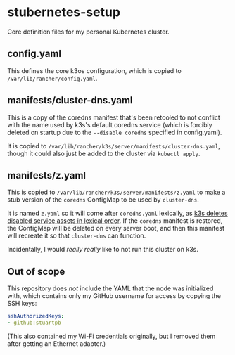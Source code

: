 # stubernetes-setup

Core definition files for my personal Kubernetes cluster.

## config.yaml

This defines the core k3os configuration, which is copied to `/var/lib/rancher/config.yaml`.

## manifests/cluster-dns.yaml

This is a copy of the coredns manifest that's been retooled to not conflict with the name used by k3s's default coredns service (which is forcibly deleted on startup due to the `--disable coredns` specified in config.yaml).

It is copied to `/var/lib/rancher/k3s/server/manifests/cluster-dns.yaml`, though it could also just be added to the cluster via `kubectl apply`.

## manifests/z.yaml

This is copied to `/var/lib/rancher/k3s/server/manifests/z.yaml` to make a stub version of the `coredns` ConfigMap to be used by `cluster-dns`.

It is named `z.yaml` so it will come after `coredns.yaml` lexically, as [k3s deletes disabled service assets in lexical order](https://github.com/rancher/k3s/issues/462#issuecomment-491180796). If the `coredns` manifest is restored, the ConfigMap will be deleted on every server boot, and then this manifest will recreate it so that `cluster-dns` can function.

Incidentally, I would *really really* like to not run this cluster on k3s.

## Out of scope

This repository does *not* include the YAML that the node was initialized with, which contains only my GitHub username for access by copying the SSH keys:

```yaml
sshAuthorizedKeys:
- github:stuartpb
```

(This also contained my Wi-Fi credentials originally, but I removed them after getting an Ethernet adapter.)
